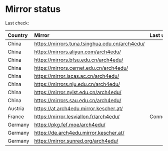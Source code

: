 <script src="./time.js"></script>
# Mirror status
Last check: <script type="text/javascript">localize(1705879109.1414974);</script>

|Country|Mirror|Last update|
|:------|:-----|:----------|
|China|https://mirrors.tuna.tsinghua.edu.cn/arch4edu/|<script type="text/javascript">localize(1705862048);</script>|
|China|https://mirrors.aliyun.com/arch4edu/|<script type="text/javascript">localize(1705862048);</script>|
|China|https://mirrors.bfsu.edu.cn/arch4edu/|<script type="text/javascript">localize(1705862048);</script>|
|China|https://mirrors.cernet.edu.cn/arch4edu/|<script type="text/javascript">localize(1705862048);</script>|
|China|https://mirror.iscas.ac.cn/arch4edu/|<script type="text/javascript">localize(1705819047);</script>|
|China|https://mirrors.nju.edu.cn/arch4edu/|<script type="text/javascript">localize(1705775530);</script>|
|China|https://mirror.nyist.edu.cn/arch4edu/|<script type="text/javascript">localize(1705862048);</script>|
|China|https://mirrors.sau.edu.cn/arch4edu/|<script type="text/javascript">localize(1705862048);</script>|
|Austria|https://at.arch4edu.mirror.kescher.at/|<script type="text/javascript">localize(1705862048);</script>|
|France|https://mirror.lesviallon.fr/arch4edu/|ConnectTimeout|
|Germany|https://pkg.fef.moe/arch4edu/|<script type="text/javascript">localize(1705862048);</script>|
|Germany|https://de.arch4edu.mirror.kescher.at/|<script type="text/javascript">localize(1705862048);</script>|
|Germany|https://mirror.sunred.org/arch4edu/|<script type="text/javascript">localize(1705862048);</script>|

<script src="./tablefilter/tablefilter.js"></script>
<script src="./table.js"></script>